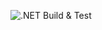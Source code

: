 ![.NET Build & Test](https://github.com/sorrentmutie/TestsGitHubActions/actions/workflows/ci.yml/badge.svg)
